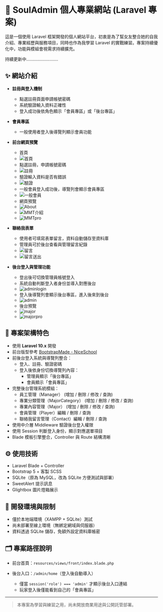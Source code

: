 # 💼 SoulAdmin 個人專業網站 (Laravel 專案)

這是一個使用 Laravel 框架開發的個人網站平台，初衷是為了幫女友整合她的自我介紹、專業經歷與服務項目，同時也作為我學習 Laravel 的實戰練習。專案持續優化中，功能與模組會視需求持續擴充。

持續更新中..........................

## ✨ 網站介紹

-   **註冊與登入機制**

    -   點選註冊頁面申請帳號密碼
    -   系統驗證輸入資料正確性
    -   登入成功後依角色顯示「會員專區」或「後台專區」

-   **會員專區**

    -   一般使用者登入後導覽列顯示會員功能

-   **前台網頁預覽**
    -   首頁
    -   ![首頁](public/assets/img/home.png)
    -   點選註冊，申請帳號密碼
    -   ![註冊](public/assets/img/register.png)
    -   驗證輸入資料是否有錯誤
    -   ![驗證](public/assets/img/verify.png)
    -   一般會員登入成功後，導覽列會顯示會員專區
    -   ![一般會員](public/assets/img/playerlogin.png)
    -   網頁預覽
    -   ![About](public/assets/img/aboutme.png)
    -   ![MMT介紹](public/assets/img/MMTRre.png)
    -   ![MMTpro](public/assets/img/MMTpro.png)
-   **聯絡我表單**
    -   使用者可填寫表單留言，資料自動儲存至資料庫
    -   管理員可於後台查看與管理留言紀錄
    -   ![留言](public/assets/img/contact.png)
    -   ![留言送出](public/assets/img/contactpush.png)
-   **後台登入與管理功能**
    -   登出後可切換管理員帳號登入
    -   系統自動判斷登入者身份並導入對應後台
    -   ![adminlogin](public/assets/img/adminlogin.png)
    -   登入後導覽列會顯示後台專區，進入後來到後台
    -   ![admin](public/assets/img/admin.png)
    -   後台預覽
    -   ![major](public/assets/img/major.png)
    -   ![majorpro](public/assets/img/majorpro.png)

## 🔧 專案架構特色

-   使用 **Laravel 10.x** 開發
-   前台版型參考 [BootstrapMade - NiceSchool](https://bootstrapmade.com/nice-school-bootstrap-education-template/)
-   前後台登入系統與導覽列整合：
    -   登入、註冊、驗證密碼
    -   登入後依身份切換導覽列內容：
        -   管理員顯示「後台專區」
        -   會員顯示「會員專區」
-   完整後台管理系統模組：
    -   員工管理（Manager） (增加 / 刪除 / 修改 / 查詢)
    -   專業分類管理（MajorCategory） (增加 / 刪除 / 修改 / 查詢)
    -   專業內容管理（Major） (增加 / 刪除 / 修改 / 查詢)
    -   會員管理（Player）編輯 / 刪除 / 查詢
    -   聯絡我留言管理（Contact）編輯 / 刪除 / 查詢
-   使用中介層 Middleware 驗證後台登入權限
-   使用 Session 判斷登入身份，顯示對應選單項目
-   Blade 模板引擎整合，Controller 與 Route 結構清晰

## ⚙️ 使用技術

-   Laravel Blade + Controller
-   Bootstrap 5 + 客製 SCSS
-   SQLite（原為 MySQL，改為 SQLite 方便測試與部署）
-   SweetAlert 提示訊息
-   Glightbox 圖片燈箱展示

## 🧪 開發環境與限制

-   僅於本地端環境（XAMPP + SQLite）測試
-   尚未部署至線上環境（無綁定網域與伺服器）
-   資料透過 SQLite 儲存，免額外設定資料庫帳密

## 🗂️ 專案路徑說明

-   前台首頁：`resources/views/front/index.blade.php`

-   後台入口：`/admin/home`（登入後自動導入）
    -   僅當 `session('role') === 'admin'` 才顯示後台入口連結
    -   玩家登入後僅能看到自己的「會員專區」

---

> 本專案為學習與練習之用，尚未開放商業用途與公開託管部署。
